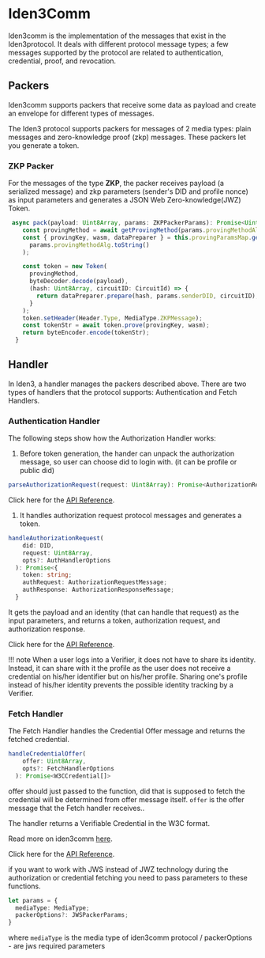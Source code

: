 # Iden3Comm

Iden3comm is the implementation of the messages that exist in the Iden3protocol. It deals with different protocol message types; a few messages supported by the protocol are related to authentication, credential, proof, and revocation.

## Packers

Iden3comm supports packers that receive some data as payload and create an envelope for different types of messages.

The Iden3 protocol supports packers for messages of 2 media types: plain messages and zero-knowledge proof (zkp) messages. These packers let you generate a token.

### ZKP Packer

For the messages of the type **ZKP**, the packer receives payload (a serialized message) and zkp parameters (sender's DID and profile nonce) as input parameters and generates a JSON Web Zero-knowledge(JWZ) Token.

```typescript
 async pack(payload: Uint8Array, params: ZKPPackerParams): Promise<Uint8Array> {
    const provingMethod = await getProvingMethod(params.provingMethodAlg);
    const { provingKey, wasm, dataPreparer } = this.provingParamsMap.get(
      params.provingMethodAlg.toString()
    );

    const token = new Token(
      provingMethod,
      byteDecoder.decode(payload),
      (hash: Uint8Array, circuitID: CircuitId) => {
        return dataPreparer.prepare(hash, params.senderDID, circuitID);
      }
    );
    token.setHeader(Header.Type, MediaType.ZKPMessage);
    const tokenStr = await token.prove(provingKey, wasm);
    return byteEncoder.encode(tokenStr);
  }
```

## Handler

In Iden3, a handler manages the packers described above. There are two types of handlers that the protocol supports: Authentication and Fetch Handlers.

### Authentication Handler

The following steps show how the Authorization Handler works:

1. Before token generation, the hander can unpack the authorization message, so user can choose did to login with. (it can be profile or public did)

```typescript
parseAuthorizationRequest(request: Uint8Array): Promise<AuthorizationRequestMessage>;
```

Click here for the <a href="https://0xpolygonid.github.io/js-sdk-tutorials/docs/api/js-sdk.authhandler.parseauthorizationrequest#authhandlerparseauthorizationrequest-method" target="_blank">API Reference</a>.

1. It handles authorization request protocol messages and generates a token.

```typescript
handleAuthorizationRequest(
    did: DID,
    request: Uint8Array,
    opts?: AuthHandlerOptions
  ): Promise<{
    token: string;
    authRequest: AuthorizationRequestMessage;
    authResponse: AuthorizationResponseMessage;
  }
```

It gets the payload and an identity (that can handle that request) as the input parameters, and returns a token, authorization request, and authorization response.  

Click here for the <a href="https://0xpolygonid.github.io/js-sdk-tutorials/docs/api/js-sdk.authhandler.handleauthorizationrequest" target="_blank">API Reference</a>.

!!! note
    When a user logs into a Verifier, it does not have to share its identity. Instead, it can share with it the profile as the user does not receive a credential on his/her identifier but on his/her profile. Sharing one's profile instead of his/her identity prevents the possible identity tracking by a Verifier. 


### Fetch Handler

The Fetch Handler handles the Credential Offer message and returns the fetched credential.

```typescript
handleCredentialOffer(
    offer: Uint8Array,
    opts?: FetchHandlerOptions
  ): Promise<W3CCredential[]>
```

 offer should just passed to the function, did that is supposed to fetch the credential will be determined from offer message itself. 
`offer` is the offer message that the Fetch handler receives..

The handler returns a Verifiable Credential in the W3C format.

Read more on iden3comm [here](https://github.com/iden3/iden3comm/tree/main/protocol).

Click here for the <a href="https://0xpolygonid.github.io/js-sdk-tutorials/docs/api/js-sdk.fetchhandler.handlecredentialoffer#fetchhandlerhandlecredentialoffer-method" target="_blank">API Reference</a>.

if you want to work with JWS instead of JWZ technology during the authorization or credential fetching you need to pass parameters to these functions.

```typescript 
let params = {
  mediaType: MediaType;
  packerOptions?: JWSPackerParams;
}
```
where `mediaType` is the media type of iden3comm protocol / packerOptions - are jws required parameters
